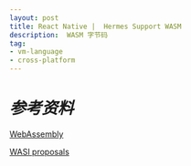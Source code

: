 ```yaml
---
layout: post
title: React Native |  Hermes Support WASM
description:  WASM 字节码
tag:
- vm-language
- cross-platform
---
```




# *参考资料*

[WebAssembly](https://developer.mozilla.org/en-US/docs/WebAssembly)

[WASI proposals](https://github.com/WebAssembly/WASI/blob/main/Proposals.md)
